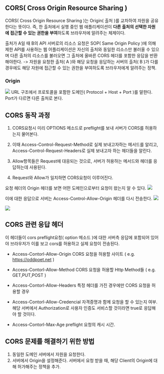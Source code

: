## CORS( Cross Origin Resource Sharing )
CORS( Cross Origin Resource Sharing )는 Origin( 출처 )를 교차하여 자원을 공유한다는 뜻이다.
즉, 한 출처에서 실행 중인 웹 애플리케이션이 **다른 출처의 선택한 자원에 접근할 수 있는 권한을 부여**하도록 브라우저에 알려주는 체제이다.

출처가 A일 때 B의 API 서버로의 리소스 요청은 SOP( Same Origin Policy )에 의해 제한 API를 사용하는 웹 어플리케이션은 자신의 출처와 동일한 리소스만 불러올 수 있으며 다른 출처의 리소스를 불러오면 그 출처에 올바른 CORS 헤더를 포함한 응답을 반환 해야한다.
-> 자원을 요청한 출처( A )와 해당 요청을 응답하는 서버의 출처( B )가 다를 경우에도 해당 자원에 접근할 수 있는 권한을 부여하도록 브라우저에게 알려주는 정책.

### Origin
![](https://velog.velcdn.com/images/dymnam/post/effc5d4a-d9bb-4676-85d3-cb705fec4032/image.png)
URL 구조에서 프로토콜을 포함한 도메인( Protocol + Host + Port )를 말한다.
Port가 다르면 다른 출처로 본다.

## CORS 동작 과정
1. CORS요청시 미리 OPTIONS 메소드로 preflight를 보내 서버가 CORS를 허용하는지 물어본다.

2. 이때 Access-Control-Request-Method로 실제 보내고자하는 메서드를 알리고, Access-Control-Request-Headers로 실제 보내고자 하는 헤더들을 알린다.

3. Allow항목들은 Request에 대응되는 것으로, 서버가 허용하는 메서드와 헤더를 응답하는데 사용된다.

4. Request와 Allow가 일치하면 CORS요청이 이루어진다.

요청 헤더의 Origin 헤더를 보면 어떤 도메인으로부터 요청이 왔는지 알 수 있다.
![](https://velog.velcdn.com/images/dymnam/post/66b7777e-b327-467f-a7d9-b9fe7044c180/image.png)

이에 대한 응답으로 서버는 Access-Control-Allow-Origin 헤더를 다시 전송한다.
![](https://velog.velcdn.com/images/dymnam/post/aa017a89-add4-44da-97d3-6314c4935419/image.png)

![](https://velog.velcdn.com/images/dymnam/post/399325d9-b883-4ef3-a17a-e59914b848f9/image.png)

## CORS 관련 응답 헤더
이 헤더들이 cors preflight요청( option 메소드 )에 대한 서버측 응답에 포함되어 있어야 브라우저가 이를 보고 cors를 허용하고 실제 요청이 전송된다.

- Access-Contorl-Allow-Origin
CORS 요청을 허용할 사이트 ( e.g. https://oddpoet.net )

- Access-Contorl-Allow-Method
CORS 요청을 허용할 Http Method들 ( e.g. GET,PUT,POST )

- Access-Contorl-Allow-Headers
특정 헤더를 가진 경우에만 CORS 요청을 허용할 경우

- Access-Contorl-Allow-Credencial
자격증명과 함께 요청을 할 수 있는지 여부.
해당 서버에서 Authorization로 사용자 인증도 서비스할 것이라면 true로 응답해야 할 것이다.

- Access-Contorl-Max-Age
preflight 요청의 캐시 시간.

## CORS 문제를 해결하기 위한 방법
1. 동일한 도메인 서버에서 자원을 요청한다.
2. 서버에서 Origin을 설정해준다. 서버에서 요청 받을 때, 해당 Client의 Origin에 대해 허가해주는 정책을 추가.
